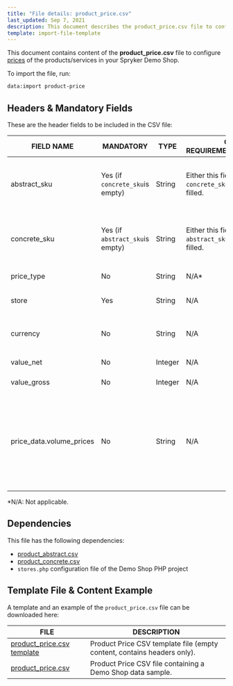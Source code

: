 ```yaml
---
title: "File details: product_price.csv"
last_updated: Sep 7, 2021
description: This document describes the product_price.csv file to configure  product prices in your Spryker shop.
template: import-file-template
---
```


This document contains content of the **product_price.csv** file to configure [prices](/docs/scos/user/features/{{page.version}}/prices-feature-overview/prices-feature-overview.html) of the products/services in your Spryker Demo Shop.

To import the file, run:

```bash
data:import product-price
```

## Headers & Mandatory Fields

These are the header fields to be included in the CSV file:

| FIELD NAME    | MANDATORY  | TYPE  | OTHER REQUIREMENTS/COMMENTS | DESCRIPTION  |
| ------------------ | ------------- | ----- | ------------- | ------------------- |
| abstract_sku    | Yes (if `concrete_sku`is empty) | String  | Either this field or `concrete_sku` needs to be filled. | SKU of the abstract product to which the price should apply. |
| concrete_sku   | Yes (if `abstract_sku`is empty) | String  | Either this field or `abstract_sku` needs to be filled. | SKU of the concrete product to which the price should apply. |
| price_type    | No     | String  | N/A*    | Defines the price type.    |
| store    | Yes    | String  | N/A     | Store to which this price should apply.   |
| currency  | No   | String  | N/A   | Defines in which currency the price is.  |
| value_net | No    | Integer | N/A   | Sets the net price.  |
| value_gross  | No  | Integer | N/A    | Sets the gross price.  |
| price_data.volume_prices | No    | String  | N/A  | Price data which can be used to define alternative prices, that is, volume prices, overwriting the given net or gross price values. |

*N/A: Not applicable.

## Dependencies

This file has the following dependencies:

- [product_abstract.csv](/docs/scos/dev/data-import/{{page.version}}/data-import-categories/catalog-setup/products/file-details-product-abstract.csv.html)
- [product_concrete.csv](/docs/scos/dev/data-import/{{page.version}}/data-import-categories/catalog-setup/products/file-details-product-concrete.csv.html)
- `stores.php` configuration file of the Demo Shop PHP project

## Template File & Content Example

A template and an example of the `product_price.csv` file can be downloaded here:

| FILE | DESCRIPTION |
| --- | --- |
| [product_price.csv template](https://spryker.s3.eu-central-1.amazonaws.com/docs/Developer+Guide/Back-End/Data+Manipulation/Data+Ingestion/Data+Import/Data+Import+Categories/Catalog+Setup/Pricing/Template+product_price.csv) | Product Price CSV template file (empty content, contains headers only). |
| [product_price.csv](https://spryker.s3.eu-central-1.amazonaws.com/docs/Developer+Guide/Back-End/Data+Manipulation/Data+Ingestion/Data+Import/Data+Import+Categories/Catalog+Setup/Pricing/product_price.csv) | Product Price CSV file containing a Demo Shop data sample.  |
